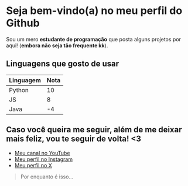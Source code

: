 # Seja bem-vindo(a) no meu perfil do Github
Sou um mero **estudante de programação** que posta alguns projetos por aqui! (__embora não seja tão frequente kk__).

## Linguagens que gosto de usar
Linguagem | Nota
--|--|
Python | 10
JS | 8
Java | -4

## Caso você queira me seguir, além de me deixar mais feliz, vou te seguir de volta! <3
* [Meu canal no YouTube](https://www.youtube.com/@tarcitani)
* [Meu perfil no Instagram](https://www.instagram.com/tarcitani2/)
* [Meu perfil no X](https://twitter.com/tarcitani2)


>Por enquanto é isso...
